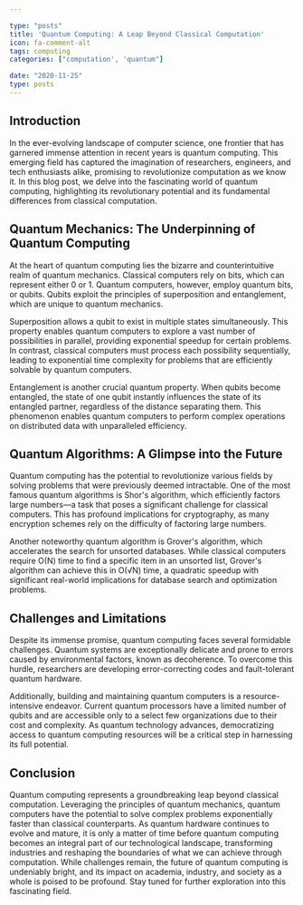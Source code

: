 ```yaml
---

type: "posts"
title: 'Quantum Computing: A Leap Beyond Classical Computation'
icon: fa-comment-alt
tags: computing
categories: ["computation', 'quantum"]

date: "2020-11-25"
type: posts
---
```




## Introduction

In the ever-evolving landscape of computer science, one frontier that has garnered immense attention in recent years is quantum computing. This emerging field has captured the imagination of researchers, engineers, and tech enthusiasts alike, promising to revolutionize computation as we know it. In this blog post, we delve into the fascinating world of quantum computing, highlighting its revolutionary potential and its fundamental differences from classical computation.

## Quantum Mechanics: The Underpinning of Quantum Computing

At the heart of quantum computing lies the bizarre and counterintuitive realm of quantum mechanics. Classical computers rely on bits, which can represent either 0 or 1. Quantum computers, however, employ quantum bits, or qubits. Qubits exploit the principles of superposition and entanglement, which are unique to quantum mechanics.

Superposition allows a qubit to exist in multiple states simultaneously. This property enables quantum computers to explore a vast number of possibilities in parallel, providing exponential speedup for certain problems. In contrast, classical computers must process each possibility sequentially, leading to exponential time complexity for problems that are efficiently solvable by quantum computers.

Entanglement is another crucial quantum property. When qubits become entangled, the state of one qubit instantly influences the state of its entangled partner, regardless of the distance separating them. This phenomenon enables quantum computers to perform complex operations on distributed data with unparalleled efficiency.

## Quantum Algorithms: A Glimpse into the Future

Quantum computing has the potential to revolutionize various fields by solving problems that were previously deemed intractable. One of the most famous quantum algorithms is Shor's algorithm, which efficiently factors large numbers—a task that poses a significant challenge for classical computers. This has profound implications for cryptography, as many encryption schemes rely on the difficulty of factoring large numbers.

Another noteworthy quantum algorithm is Grover's algorithm, which accelerates the search for unsorted databases. While classical computers require O(N) time to find a specific item in an unsorted list, Grover's algorithm can achieve this in O(√N) time, a quadratic speedup with significant real-world implications for database search and optimization problems.

## Challenges and Limitations

Despite its immense promise, quantum computing faces several formidable challenges. Quantum systems are exceptionally delicate and prone to errors caused by environmental factors, known as decoherence. To overcome this hurdle, researchers are developing error-correcting codes and fault-tolerant quantum hardware.

Additionally, building and maintaining quantum computers is a resource-intensive endeavor. Current quantum processors have a limited number of qubits and are accessible only to a select few organizations due to their cost and complexity. As quantum technology advances, democratizing access to quantum computing resources will be a critical step in harnessing its full potential.

## Conclusion

Quantum computing represents a groundbreaking leap beyond classical computation. Leveraging the principles of quantum mechanics, quantum computers have the potential to solve complex problems exponentially faster than classical counterparts. As quantum hardware continues to evolve and mature, it is only a matter of time before quantum computing becomes an integral part of our technological landscape, transforming industries and reshaping the boundaries of what we can achieve through computation. While challenges remain, the future of quantum computing is undeniably bright, and its impact on academia, industry, and society as a whole is poised to be profound. Stay tuned for further exploration into this fascinating field.
